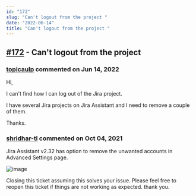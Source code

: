 ```yaml
---
id: "172"
slug: "Can't logout from the project "
date: "2022-06-14"
title: "Can't logout from the project "
---
```



## [#172](https://github.com/shridhar-tl/jira-assistant/issues/172) - Can't logout from the project 

### [topicaulp](https://github.com/topicaulp) commented on Jun 14, 2022

Hi, 

I can't find how I can log out of the Jira project.

I have several Jira projects on Jira Assistant and I need to remove a couple of them. 

Thanks. 

### [shridhar-tl](https://github.com/shridhar-tl) commented on Oct 04, 2021

Jira Assistant v2.32 has option to remove the unwanted accounts in Advanced Settings page.

![image](https://user-images.githubusercontent.com/37339683/135870140-8e2f9a2e-ef62-4bb8-b1da-a0350f5f659c.png)

Closing this ticket assuming this solves your issue. Please feel free to reopen this ticket if things are not working as expected. thank you.
